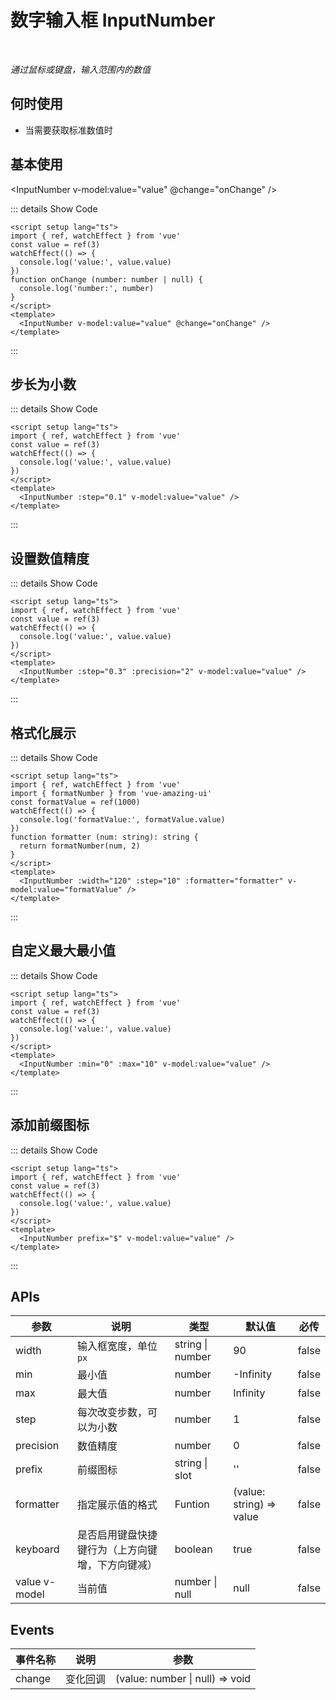 # 数字输入框 InputNumber

<BackTop />
<Watermark fullscreen content="Vue Amazing UI" />

<br/>

*通过鼠标或键盘，输入范围内的数值*

## 何时使用

- 当需要获取标准数值时

<script setup lang="ts">
import { ref, watchEffect } from 'vue'
import { formatNumber } from 'vue-amazing-ui'
const value = ref(3)
const formatValue = ref(1000)
watchEffect(() => {
  console.log('value:', value.value)
})
watchEffect(() => {
  console.log('formatValue:', formatValue.value)
})
function formatter (num: string): string {
  return formatNumber(num, 2)
}
function onChange (number: number | null) {
  console.log('number:', number)
}
</script>

## 基本使用

<InputNumber v-model:value="value" @change="onChange" />

::: details Show Code

```vue
<script setup lang="ts">
import { ref, watchEffect } from 'vue'
const value = ref(3)
watchEffect(() => {
  console.log('value:', value.value)
})
function onChange (number: number | null) {
  console.log('number:', number)
}
</script>
<template>
  <InputNumber v-model:value="value" @change="onChange" />
</template>
```

:::

## 步长为小数

<InputNumber :step="0.1" v-model:value="value" />

::: details Show Code

```vue
<script setup lang="ts">
import { ref, watchEffect } from 'vue'
const value = ref(3)
watchEffect(() => {
  console.log('value:', value.value)
})
</script>
<template>
  <InputNumber :step="0.1" v-model:value="value" />
</template>
```

:::

## 设置数值精度

<InputNumber :step="0.3" :precision="2" v-model:value="value" />

::: details Show Code

```vue
<script setup lang="ts">
import { ref, watchEffect } from 'vue'
const value = ref(3)
watchEffect(() => {
  console.log('value:', value.value)
})
</script>
<template>
  <InputNumber :step="0.3" :precision="2" v-model:value="value" />
</template>
```

:::

## 格式化展示

<InputNumber :width="120" :step="10" :formatter="formatter" v-model:value="formatValue" />

::: details Show Code

```vue
<script setup lang="ts">
import { ref, watchEffect } from 'vue'
import { formatNumber } from 'vue-amazing-ui'
const formatValue = ref(1000)
watchEffect(() => {
  console.log('formatValue:', formatValue.value)
})
function formatter (num: string): string {
  return formatNumber(num, 2)
}
</script>
<template>
  <InputNumber :width="120" :step="10" :formatter="formatter" v-model:value="formatValue" />
</template>
```

:::

## 自定义最大最小值

<InputNumber :min="0" :max="10" v-model:value="value" />

::: details Show Code

```vue
<script setup lang="ts">
import { ref, watchEffect } from 'vue'
const value = ref(3)
watchEffect(() => {
  console.log('value:', value.value)
})
</script>
<template>
  <InputNumber :min="0" :max="10" v-model:value="value" />
</template>
```

:::

## 添加前缀图标

<InputNumber prefix="$" v-model:value="value" />

::: details Show Code

```vue
<script setup lang="ts">
import { ref, watchEffect } from 'vue'
const value = ref(3)
watchEffect(() => {
  console.log('value:', value.value)
})
</script>
<template>
  <InputNumber prefix="$" v-model:value="value" />
</template>
```

:::

## APIs

参数 | 说明 | 类型 | 默认值 | 必传
-- | -- | -- | -- | --
width | 输入框宽度，单位`px` | string &#124; number | 90 | false
min | 最小值 | number | -Infinity | false
max | 最大值 | number | Infinity | false
step | 每次改变步数，可以为小数 | number | 1 | false
precision | 数值精度 | number | 0 | false
prefix | 前缀图标 | string &#124; slot | '' | false
formatter | 指定展示值的格式 | Funtion | (value: string) => value | false
keyboard | 是否启用键盘快捷键行为（上方向键增，下方向键减） | boolean | true | false
value <Tag color="cyan">v-model</Tag> | 当前值 | number &#124; null | null | false

## Events

事件名称 | 说明 | 参数
-- | -- | --
change | 变化回调 | (value: number &#124; null) => void
